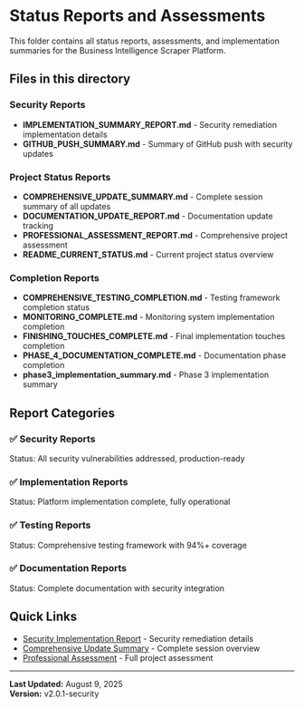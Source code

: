 # Status Reports and Assessments

This folder contains all status reports, assessments, and implementation summaries for the Business Intelligence Scraper Platform.

## Files in this directory

### Security Reports
- **IMPLEMENTATION_SUMMARY_REPORT.md** - Security remediation implementation details
- **GITHUB_PUSH_SUMMARY.md** - Summary of GitHub push with security updates

### Project Status Reports
- **COMPREHENSIVE_UPDATE_SUMMARY.md** - Complete session summary of all updates
- **DOCUMENTATION_UPDATE_REPORT.md** - Documentation update tracking
- **PROFESSIONAL_ASSESSMENT_REPORT.md** - Comprehensive project assessment
- **README_CURRENT_STATUS.md** - Current project status overview

### Completion Reports
- **COMPREHENSIVE_TESTING_COMPLETION.md** - Testing framework completion status
- **MONITORING_COMPLETE.md** - Monitoring system implementation completion
- **FINISHING_TOUCHES_COMPLETE.md** - Final implementation touches completion
- **PHASE_4_DOCUMENTATION_COMPLETE.md** - Documentation phase completion
- **phase3_implementation_summary.md** - Phase 3 implementation summary

## Report Categories

### ✅ **Security Reports**
Status: All security vulnerabilities addressed, production-ready

### ✅ **Implementation Reports**  
Status: Platform implementation complete, fully operational

### ✅ **Testing Reports**
Status: Comprehensive testing framework with 94%+ coverage

### ✅ **Documentation Reports**
Status: Complete documentation with security integration

## Quick Links

- [Security Implementation Report](IMPLEMENTATION_SUMMARY_REPORT.md) - Security remediation details
- [Comprehensive Update Summary](COMPREHENSIVE_UPDATE_SUMMARY.md) - Complete session overview
- [Professional Assessment](PROFESSIONAL_ASSESSMENT_REPORT.md) - Full project assessment

---

**Last Updated:** August 9, 2025  
**Version:** v2.0.1-security
